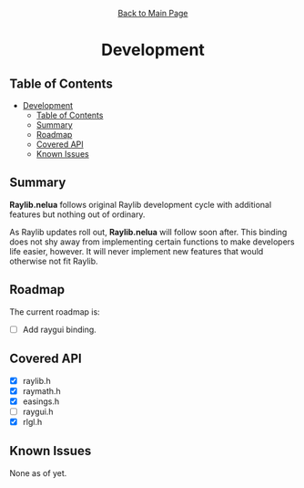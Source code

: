 <div align="center">
<p>

[Back to Main Page](./README.md)
</p>

# Development

</div>

## Table of Contents

- [Development](#development)
  - [Table of Contents](#table-of-contents)
  - [Summary](#summary)
  - [Roadmap](#roadmap)
  - [Covered API](#covered-api)
  - [Known Issues](#known-issues)

## Summary

**Raylib.nelua** follows original Raylib development cycle with additional features but nothing out of ordinary.

As Raylib updates roll out, **Raylib.nelua** will follow soon after. This binding does not shy away from implementing certain functions to make developers life easier, however. It will never implement new features that would otherwise not fit Raylib. 

## Roadmap

The current roadmap is:

- [ ] Add raygui binding.

## Covered API

- [x] raylib.h
- [x] raymath.h
- [x] easings.h
- [ ] raygui.h
- [x] rlgl.h

## Known Issues

None as of yet.
